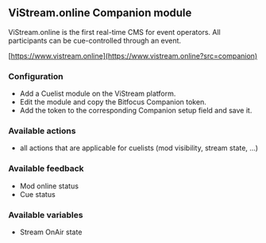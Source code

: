 ## ViStream.online Companion module

ViStream.online is the first real-time CMS for event operators. All participants can be cue-controlled through an event.

[https://www.vistream.online](https://www.vistream.online?src=companion)

### Configuration

- Add a Cuelist module on the ViStream platform.
- Edit the module and copy the Bitfocus Companion token.
- Add the token to the corresponding Companion setup field and save it.

### Available actions

- all actions that are applicable for cuelists (mod visibility, stream state, ...)

### Available feedback

- Mod online status
- Cue status

### Available variables
- Stream OnAir state